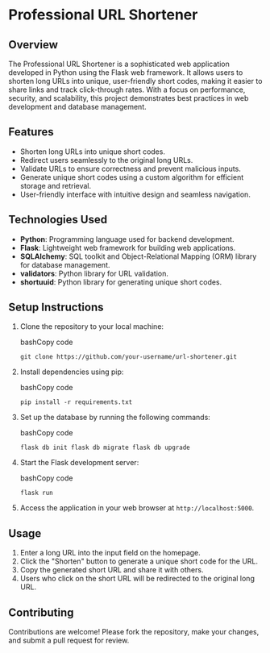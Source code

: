 # Professional URL Shortener

## Overview

The Professional URL Shortener is a sophisticated web application developed in Python using the Flask web framework. It allows users to shorten long URLs into unique, user-friendly short codes, making it easier to share links and track click-through rates. With a focus on performance, security, and scalability, this project demonstrates best practices in web development and database management.

## Features

- Shorten long URLs into unique short codes.
- Redirect users seamlessly to the original long URLs.
- Validate URLs to ensure correctness and prevent malicious inputs.
- Generate unique short codes using a custom algorithm for efficient storage and retrieval.
- User-friendly interface with intuitive design and seamless navigation.

## Technologies Used

- **Python**: Programming language used for backend development.
- **Flask**: Lightweight web framework for building web applications.
- **SQLAlchemy**: SQL toolkit and Object-Relational Mapping (ORM) library for database management.
- **validators**: Python library for URL validation.
- **shortuuid**: Python library for generating unique short codes.

## Setup Instructions

1. Clone the repository to your local machine:
    
    bashCopy code
    
    `git clone https://github.com/your-username/url-shortener.git`
    
2. Install dependencies using pip:
    
    bashCopy code
    
    `pip install -r requirements.txt`
    
3. Set up the database by running the following commands:
    
    bashCopy code
    
    `flask db init flask db migrate flask db upgrade`
    
4. Start the Flask development server:
    
    bashCopy code
    
    `flask run`
    
5. Access the application in your web browser at `http://localhost:5000`.
    

## Usage

1. Enter a long URL into the input field on the homepage.
2. Click the "Shorten" button to generate a unique short code for the URL.
3. Copy the generated short URL and share it with others.
4. Users who click on the short URL will be redirected to the original long URL.

## Contributing

Contributions are welcome! Please fork the repository, make your changes, and submit a pull request for review.